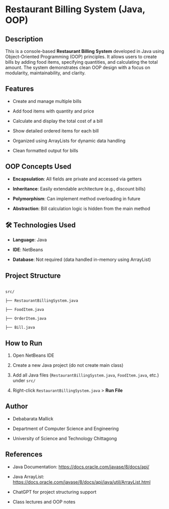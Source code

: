 #  Restaurant Billing System (Java, OOP)

##  Description

This is a console-based **Restaurant Billing System** developed in Java using Object-Oriented Programming (OOP) principles. It allows users to create bills by adding food items, specifying quantities, and calculating the total amount. The system demonstrates clean OOP design with a focus on modularity, maintainability, and clarity.


##  Features


-  Create and manage multiple bills  

-  Add food items with quantity and price  

-  Calculate and display the total cost of a bill  

-  Show detailed ordered items for each bill  

-  Organized using ArrayLists for dynamic data handling  

-  Clean formatted output for bills  


##  OOP Concepts Used


- **Encapsulation**: All fields are private and accessed via getters  

- **Inheritance**: Easily extendable architecture (e.g., discount bills)  
- **Polymorphism**: Can implement method overloading in future  

- **Abstraction**: Bill calculation logic is hidden from the main method  

## 🛠 Technologies Used

- **Language**: Java  

- **IDE**: NetBeans  

- **Database**: Not required (data handled in-memory using ArrayList)  


##  Project Structure


```

src/

├── RestaurantBillingSystem.java

├── FoodItem.java

├── OrderItem.java

├── Bill.java

```


##  How to Run


1. Open NetBeans IDE  

2. Create a new Java project (do not create main class)  

3. Add all Java files (`RestaurantBillingSystem.java`, `FoodItem.java`, etc.) under `src/`  

4. Right-click `RestaurantBillingSystem.java` > **Run File**


## Author


-  Debabarata Mallick

-  Department of Computer Science and Engineering  

-  University of Science and Technology Chittagong  


## References


-  Java Documentation: https://docs.oracle.com/javase/8/docs/api/  

-  Java ArrayList: https://docs.oracle.com/javase/8/docs/api/java/util/ArrayList.html  

-  ChatGPT for project structuring support  

-  Class lectures and OOP notes  


